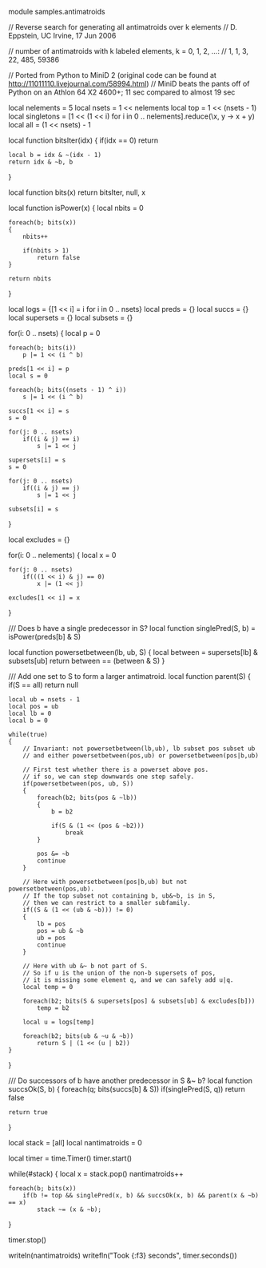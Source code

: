 module samples.antimatroids

// Reverse search for generating all antimatroids over k elements
// D. Eppstein, UC Irvine, 17 Jun 2006

// number of antimatroids with k labeled elements, k = 0, 1, 2, ...:
// 1, 1, 3, 22, 485, 59386

// Ported from Python to MiniD 2 (original code can be found at http://11011110.livejournal.com/58994.html)
// MiniD beats the pants off of Python on an Athlon 64 X2 4600+; 11 sec compared to almost 19 sec

local nelements = 5
local nsets = 1 << nelements
local top = 1 << (nsets - 1)
local singletons = [1 << (1 << i) for i in 0 .. nelements].reduce(\x, y -> x + y)
local all = (1 << nsets) - 1

local function bitsIter(idx)
{
	if(idx == 0)
		return

	local b = idx & ~(idx - 1)
	return idx & ~b, b
}

local function bits(x)
	return bitsIter, null, x

local function isPower(x)
{
	local nbits = 0

	foreach(b; bits(x))
	{
		nbits++

		if(nbits > 1)
			return false
	}

	return nbits
}

local logs = {[1 << i] = i for i in 0 .. nsets}
local preds = {}
local succs = {}
local supersets = {}
local subsets = {}

for(i: 0 .. nsets)
{
	local p = 0

	foreach(b; bits(i))
		p |= 1 << (i ^ b)

	preds[1 << i] = p
	local s = 0

	foreach(b; bits((nsets - 1) ^ i))
		s |= 1 << (i ^ b)

	succs[1 << i] = s
	s = 0

	for(j: 0 .. nsets)
		if((i & j) == i)
			s |= 1 << j

	supersets[i] = s
	s = 0

	for(j: 0 .. nsets)
		if((i & j) == j)
			s |= 1 << j

	subsets[i] = s
}

local excludes = {}

for(i: 0 .. nelements)
{
	local x = 0

	for(j: 0 .. nsets)
		if(((1 << i) & j) == 0)
			x |= (1 << j)

	excludes[1 << i] = x
}

/// Does b have a single predecessor in S?
local function singlePred(S, b) = isPower(preds[b] & S)

local function powersetbetween(lb, ub, S)
{
	local between = supersets[lb] & subsets[ub]
	return between == (between & S)
}

/// Add one set to S to form a larger antimatroid.
local function parent(S)
{
	if(S == all)
		return null

	local ub = nsets - 1
	local pos = ub
	local lb = 0
	local b = 0

	while(true)
	{
		// Invariant: not powersetbetween(lb,ub), lb subset pos subset ub
		// and either powersetbetween(pos,ub) or powersetbetween(pos|b,ub)

		// First test whether there is a powerset above pos.
		// if so, we can step downwards one step safely.
		if(powersetbetween(pos, ub, S))
		{
			foreach(b2; bits(pos & ~lb))
			{
				b = b2

				if(S & (1 << (pos & ~b2)))
					break
			}

			pos &= ~b
			continue
		}

		// Here with powersetbetween(pos|b,ub) but not powersetbetween(pos,ub).
		// If the top subset not containing b, ub&~b, is in S,
		// then we can restrict to a smaller subfamily.
		if((S & (1 << (ub & ~b))) != 0)
		{
			lb = pos
			pos = ub & ~b
			ub = pos
			continue
		}

		// Here with ub &~ b not part of S.
		// So if u is the union of the non-b supersets of pos,
		// it is missing some element q, and we can safely add u|q.
		local temp = 0

		foreach(b2; bits(S & supersets[pos] & subsets[ub] & excludes[b]))
			temp = b2

		local u = logs[temp]

		foreach(b2; bits(ub & ~u & ~b))
			return S | (1 << (u | b2))
	}
}

/// Do successors of b have another predecessor in S &~ b?
local function succsOk(S, b)
{
	foreach(q; bits(succs[b] & S))
		if(singlePred(S, q))
			return false

	return true
}

local stack = [all]
local nantimatroids = 0

local timer = time.Timer()
timer.start()

while(#stack)
{
	local x = stack.pop()
	nantimatroids++

	foreach(b; bits(x))
	    if(b != top && singlePred(x, b) && succsOk(x, b) && parent(x & ~b) == x)
	        stack ~= (x & ~b);
}

timer.stop()

writeln(nantimatroids)
writefln("Took {:f3} seconds", timer.seconds())